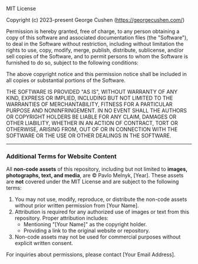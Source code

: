 MIT License

Copyright (c) 2023-present George Cushen (https://georgecushen.com/)

Permission is hereby granted, free of charge, to any person obtaining a copy
of this software and associated documentation files (the "Software"), to deal
in the Software without restriction, including without limitation the rights
to use, copy, modify, merge, publish, distribute, sublicense, and/or sell
copies of the Software, and to permit persons to whom the Software is
furnished to do so, subject to the following conditions:

The above copyright notice and this permission notice shall be included in all
copies or substantial portions of the Software.

THE SOFTWARE IS PROVIDED "AS IS", WITHOUT WARRANTY OF ANY KIND, EXPRESS OR
IMPLIED, INCLUDING BUT NOT LIMITED TO THE WARRANTIES OF MERCHANTABILITY,
FITNESS FOR A PARTICULAR PURPOSE AND NONINFRINGEMENT. IN NO EVENT SHALL THE
AUTHORS OR COPYRIGHT HOLDERS BE LIABLE FOR ANY CLAIM, DAMAGES OR OTHER
LIABILITY, WHETHER IN AN ACTION OF CONTRACT, TORT OR OTHERWISE, ARISING FROM,
OUT OF OR IN CONNECTION WITH THE SOFTWARE OR THE USE OR OTHER DEALINGS IN THE
SOFTWARE.

---

### Additional Terms for Website Content

All **non-code assets** of this repository, including but not limited to **images, photographs, text, and media**, are © Pavlo Melnyk, [Year]. These assets are **not** covered under the MIT License and are subject to the following terms:

1. You may not use, modify, reproduce, or distribute the non-code assets without prior written permission from [Your Name].
2. Attribution is required for any authorized use of images or text from this repository. Proper attribution includes:
   - Mentioning "[Your Name]" as the copyright holder.
   - Providing a link to the original website or repository.
3. Non-code assets may not be used for commercial purposes without explicit written consent.

For inquiries about permissions, please contact [Your Email Address].